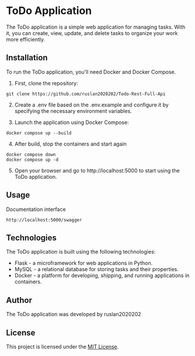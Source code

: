 # ToDo Application

The ToDo application is a simple web application for managing tasks. With it, you can create, view, update, and delete tasks to organize your work more efficiently.

## Installation

To run the ToDo application, you'll need Docker and Docker Compose.

1. First, clone the repository:

```
git clone https://github.com/ruslan2020202/Todo-Rest-Full-Api
```

2. Create a .env file based on the .env.example and configure it by specifying the necessary environment variables.

3. Launch the application using Docker Compose:

```
docker compose up --build
```
4. After build, stop the containers and start again
```
docker compose down
docker compose up -d
```
5. Open your browser and go to http://localhost:5000 to start using the ToDo application.

## Usage

Documentation interface
```
http://localhost:5000/swagger
```

## Technologies

The ToDo application is built using the following technologies:

- Flask - a microframework for web applications in Python.
- MySQL - a relational database for storing tasks and their properties.
- Docker - a platform for developing, shipping, and running applications in containers.

## Author

The ToDo application was developed by ruslan2020202

## License

This project is licensed under the [MIT License](LICENSE).
```


